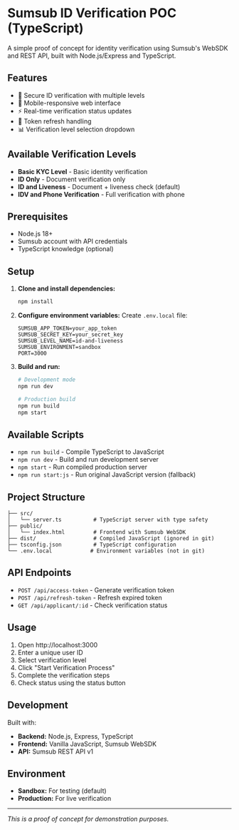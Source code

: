 # Sumsub ID Verification POC (TypeScript)

A simple proof of concept for identity verification using Sumsub's WebSDK and REST API, built with Node.js/Express and TypeScript.

## Features

- 🔐 Secure ID verification with multiple levels
- 📱 Mobile-responsive web interface
- ⚡ Real-time verification status updates
- 🔄 Token refresh handling
- 📊 Verification level selection dropdown

## Available Verification Levels

- **Basic KYC Level** - Basic identity verification
- **ID Only** - Document verification only
- **ID and Liveness** - Document + liveness check (default)
- **IDV and Phone Verification** - Full verification with phone

## Prerequisites

- Node.js 18+
- Sumsub account with API credentials
- TypeScript knowledge (optional)

## Setup

1. **Clone and install dependencies:**
   ```bash
   npm install
   ```

2. **Configure environment variables:**
   Create `.env.local` file:
   ```env
   SUMSUB_APP_TOKEN=your_app_token
   SUMSUB_SECRET_KEY=your_secret_key
   SUMSUB_LEVEL_NAME=id-and-liveness
   SUMSUB_ENVIRONMENT=sandbox
   PORT=3000
   ```

3. **Build and run:**
   ```bash
   # Development mode
   npm run dev

   # Production build
   npm run build
   npm start
   ```

## Available Scripts

- `npm run build` - Compile TypeScript to JavaScript
- `npm run dev` - Build and run development server
- `npm start` - Run compiled production server
- `npm run start:js` - Run original JavaScript version (fallback)

## Project Structure

```
├── src/
│   └── server.ts          # TypeScript server with type safety
├── public/
│   └── index.html         # Frontend with Sumsub WebSDK
├── dist/                  # Compiled JavaScript (ignored in git)
├── tsconfig.json          # TypeScript configuration
└── .env.local            # Environment variables (not in git)
```

## API Endpoints

- `POST /api/access-token` - Generate verification token
- `POST /api/refresh-token` - Refresh expired token
- `GET /api/applicant/:id` - Check verification status

## Usage

1. Open http://localhost:3000
2. Enter a unique user ID
3. Select verification level
4. Click "Start Verification Process"
5. Complete the verification steps
6. Check status using the status button

## Development

Built with:
- **Backend:** Node.js, Express, TypeScript
- **Frontend:** Vanilla JavaScript, Sumsub WebSDK
- **API:** Sumsub REST API v1

## Environment

- **Sandbox:** For testing (default)
- **Production:** For live verification

---

*This is a proof of concept for demonstration purposes.*
